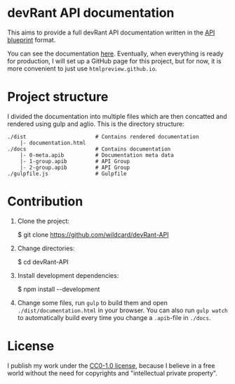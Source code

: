 # devRant API documentation

This aims to provide a full devRant API documentation written in the [API blueprint](https://apiblueprint.org/) format.

You can see the documentation [here](htmlpreview.github.io/?https://raw.githubusercontent.com/ThePlatzhalter/devRant-API/master/dist/documentation.html). Eventually, when everything is ready for production, I will set up a GitHub page for this project, but for now, it is more convenient to just use `htmlpreview.github.io`.

# Project structure

I divided the documentation into multiple files which are then concatted and rendered using gulp and aglio. This is the directory structure:

    ./dist                      # Contains rendered documentation
        |- documentation.html
    ./docs                      # Contains documentation
        |- 0-meta.apib          # Documentation meta data
        |- 1-group.apib         # API Group
        |- 2-group.apib         # API Group
    ./gulpfile.js               # Gulpfile

# Contribution

1. Clone the project:

    $ git clone https://github.com/wildcard/devRant-API

2. Change directories:

    $ cd devRant-API

3. Install development dependencies:

    $ npm install --development

4. Change some files, run `gulp` to build them and open `./dist/documentation.html` in your browser. You can also run `gulp watch` to automatically build every time you change a `.apib`-file in `./docs`.

# License
 
 I publish my work under the [CC0-1.0 license](https://creativecommons.org/publicdomain/zero/1.0/), because I believe in a free world without the need for copyrights and "intellectual private property".